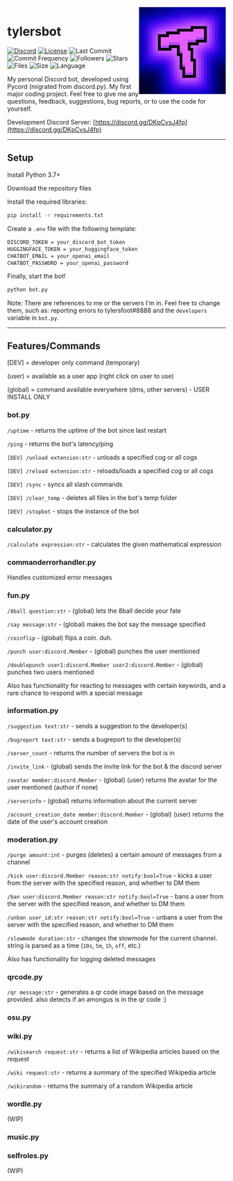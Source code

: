 <img align="right" src="https://raw.githubusercontent.com/tylersfoot/tylersbot/main/assets/icon.png" height="200" width="200">

# tylersbot

[![Discord](https://discordapp.com/api/guilds/962179884627669062/widget.png)](https://discord.gg/DKpCvsJ4fp)
[![License](https://img.shields.io/github/license/tylersfoot/tylersbot)](LICENSE)
![Last Commit](https://img.shields.io/github/last-commit/tylersfoot/tylersbot)
![Commit Frequency](https://img.shields.io/github/commit-activity/y/tylersfoot/tylersbot)
![Followers](https://img.shields.io/github/followers/tylersfoot)
![Stars](https://img.shields.io/github/stars/tylersfoot/tylersbot)
![Files](https://img.shields.io/github/directory-file-count/tylersfoot/tylersbot)
![Size](https://img.shields.io/github/repo-size/tylersfoot/tylersbot)
![Language](https://img.shields.io/github/languages/top/tylersfoot/tylersbot)

My personal Discord bot, developed using Pycord (migrated from discord.py). My first major coding project. Feel free to give me any questions, feedback, suggestions, bug reports, or to use the code for yourself.

Development Discord Server: [https://discord.gg/DKpCvsJ4fp](https://discord.gg/DKpCvsJ4fp)

---

## Setup

Install Python 3.7+

Download the repository files

Install the required libraries:

```bash
pip install -r requirements.txt
```

Create a `.env` file with the following template:

```env
DISCORD_TOKEN = your_discord_bot_token
HUGGINGFACE_TOKEN = your_huggingface_token
CHATBOT_EMAIL = your_openai_email
CHATBOT_PASSWORD = your_openai_password
```

Finally, start the bot!

```bash
python bot.py
```

Note: There are references to me or the servers I'm in. Feel free to change them, such as: reporting errors to tylersfoot#8888 and the `developers` variable in `bot.py`.

---

## Features/Commands

[DEV] = developer only command (temporary)

(user) = available as a user app (right click on user to use)

(global) = command available everywhere (dms, other servers) - USER INSTALL ONLY

### bot.py

`/uptime` - returns the uptime of the bot since last restart

`/ping` - returns the bot's latency/ping

`[DEV] /unload extension:str` - unloads a specified cog or all cogs

`[DEV] /reload extension:str` - reloads/loads a specified cog or all cogs

`[DEV] /sync` - syncs all slash commands

`[DEV] /clear_temp` - deletes all files in the bot's temp folder

`[DEV] /stopbot` - stops the instance of the bot

### calculator.py

`/calculate expression:str` - calculates the given mathematical expression

### commanderrorhandler.py

Handles customized error messages

### fun.py

`/8ball question:str` - (global) lets the 8ball decide your fate

`/say message:str` - (global) makes the bot say the message specified

`/coinflip` - (global) flips a coin. duh.

`/punch user:discord.Member` - (global) punches the user mentioned

`/doublepunch user1:discord.Member user2:discord.Member` - (global) punches two users mentioned

Also has functionality for reacting to messages with certain keywords, and a rare chance to respond with a special message

### information.py

`/suggestion text:str` - sends a suggestion to the developer(s)

`/bugreport text:str` - sends a bugreport to the developer(s)

`/server_count` - returns the number of servers the bot is in

`/invite_link` - (global) sends the invite link for the bot & the discord server

`/avatar member:discord.Member` - (global) (user) returns the avatar for the user mentioned (author if none)

`/serverinfo` - (global) returns information about the current server

`/account_creation_date member:discord.Member` - (global) (user) returns the date of the user's account creation

### moderation.py

`/purge amount:int` - purges (deletes) a certain amount of messages from a channel

`/kick user:discord.Member reason:str notify:bool=True` - kicks a user from the server with the specified reason, and whether to DM them

`/ban user:discord.Member reason:str notify:bool=True` - bans a user from the server with the specified reason, and whether to DM them

`/unban user_id:str reason:str notify:bool=True` - unbans a user from the server with the specified reason, and whether to DM them

`/slowmode duration:str` - changes the slowmode for the current channel. string is parsed as a time (`10s`, `5m`, `1h`, `off`, etc.)

Also has functionality for logging deleted messages

### qrcode.py

`/qr message:str` - generates a qr code image based on the message provided. also detects if an amongus is in the qr code :)

### osu.py


### wiki.py
`/wikisearch request:str` - returns a list of Wikipedia articles based on the request

`/wiki request:str` - returns a summary of the specified Wikipedia article

`/wikirandom` - returns the summary of a random Wikipedia article

### wordle.py
(WIP)

### music.py




### selfroles.py
(WIP)
